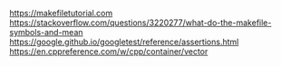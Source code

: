 https://makefiletutorial.com
https://stackoverflow.com/questions/3220277/what-do-the-makefile-symbols-and-mean
https://google.github.io/googletest/reference/assertions.html
https://en.cppreference.com/w/cpp/container/vector
